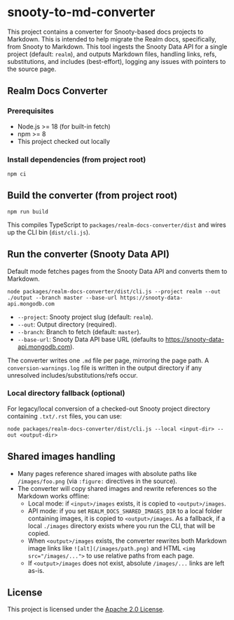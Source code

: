 # snooty-to-md-converter

This project contains a converter for Snooty-based docs projects to Markdown. 
This is intended to help migrate the Realm docs, specifically, from Snooty to Markdown. 
This tool ingests the Snooty Data API for a single project (default: `realm`), 
and outputs Markdown files, handling links, refs, substitutions, and includes (best-effort), 
logging any issues with pointers to the source page.

## Realm Docs Converter

### Prerequisites
- Node.js >= 18 (for built-in fetch)
- npm >= 8
- This project checked out locally

### Install dependencies (from project root)
```
npm ci
```

## Build the converter (from project root)
```
npm run build
```
This compiles TypeScript to `packages/realm-docs-converter/dist` and wires up the CLI bin (`dist/cli.js`).

## Run the converter (Snooty Data API)
Default mode fetches pages from the Snooty Data API and converts them to Markdown.
```
node packages/realm-docs-converter/dist/cli.js --project realm --out ./output --branch master --base-url https://snooty-data-api.mongodb.com
```
- `--project`: Snooty project slug (default: `realm`).
- `--out`: Output directory (required).
- `--branch`: Branch to fetch (default: `master`).
- `--base-url`: Snooty Data API base URL (defaults to https://snooty-data-api.mongodb.com).

The converter writes one `.md` file per page, mirroring the page path. A `conversion-warnings.log` file is written in the output directory if any unresolved includes/substitutions/refs occur.

### Local directory fallback (optional)
For legacy/local conversion of a checked-out Snooty project directory containing `.txt/.rst` files, you can use:
```
node packages/realm-docs-converter/dist/cli.js --local <input-dir> --out <output-dir>
```

## Shared images handling
- Many pages reference shared images with absolute paths like `/images/foo.png` (via `:figure:` directives in the source).
- The converter will copy shared images and rewrite references so the Markdown works offline:
    - Local mode: if `<input>/images` exists, it is copied to `<output>/images`.
    - API mode: if you set `REALM_DOCS_SHARED_IMAGES_DIR` to a local folder containing images, it is copied to `<output>/images`. As a fallback, if a local `./images` directory exists where you run the CLI, that will be copied.
    - When `<output>/images` exists, the converter rewrites both Markdown image links like `![alt](/images/path.png)` and HTML `<img src="/images/...">` to use relative paths from each page.
    - If `<output>/images` does not exist, absolute `/images/...` links are left as-is.

## License

This project is licensed under the [Apache 2.0 License](LICENSE).
